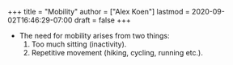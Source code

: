 +++
title = "Mobility"
author = ["Alex Koen"]
lastmod = 2020-09-02T16:46:29-07:00
draft = false
+++

-   The need for mobility arises from two things:
    1.  Too much sitting (inactivity).
    2.  Repetitive movement (hiking, cycling, running etc.).
